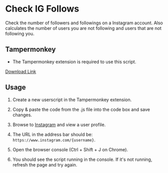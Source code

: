 # Check IG Follows
Check the number of followers and followings on a Instagram account. Also calculates the number of users you are not following and users that are not following you.

## Tampermonkey

- The Tampermonkey extension is required to use this script.

[Download Link](https://www.tampermonkey.net/)

## Usage

1. Create a new userscript in the Tampermonkey extension.

2. Copy & paste the code from the .js file into the code box and save changes.

3. Browse to [Instagram](https://www.instagram.com/) and view a user profile.

4. The URL in the address bar should be: `https://www.instagram.com/{username}`.

5. Open the browser console (Ctrl + Shift + J on Chrome).

6. You should see the script running in the console. If it's not running, refresh the page and try again.
